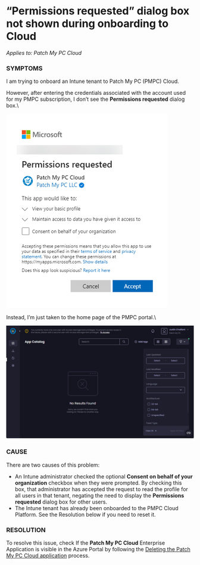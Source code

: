 # “Permissions requested” dialog box not shown during onboarding to Cloud

_Applies to: Patch My PC Cloud_

### SYMPTOMS

I am trying to onboard an Intune tenant to Patch My PC (PMPC) Cloud.

However, after entering the credentials associated with the account used for my PMPC subscription, I don’t see the <strong>Permissions requested</strong> dialog box.\


![“Permissions requested” dialog box](/_images/image-(958).png "“Permissions requested” dialog box")

Instead, I’m just taken to the home page of the PMPC portal.\


![PMPC Portal home page](/_images/image-(960).png "PMPC Portal home page")

### CAUSE

There are two causes of this problem:

* An Intune administrator checked the optional <strong>Consent on behalf of your organization</strong> checkbox when they were prompted. By checking this box, that administrator has accepted the request to read the profile for all users in that tenant, negating the need to display the <strong>Permissions requested</strong> dialog box for other users.
* The Intune tenant has already been onboarded to the PMPC Cloud Platform. See the Resolution below if you need to reset it.

### RESOLUTION

To resolve this issue, check If the <strong>Patch My PC Cloud</strong> Enterprise Application is visible in the Azure Portal by following the [Deleting the Patch My PC Cloud application](../../cloud-administration/delete-the-patch-my-pc-cloud-enterprise-application.md) process.